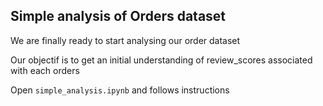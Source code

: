 ## Simple analysis of Orders dataset

We are finally ready to start analysing our order dataset

Our objectif is to get an initial understanding of review_scores associated with each orders

Open `simple_analysis.ipynb` and follows instructions
